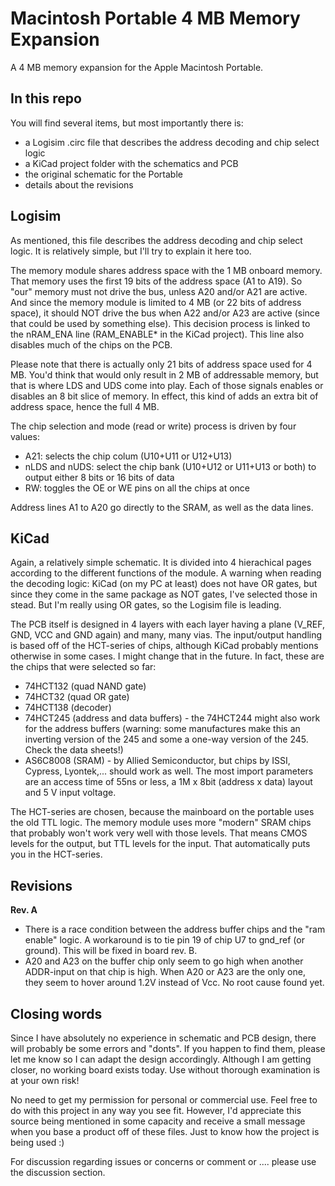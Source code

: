 # Macintosh Portable 4 MB Memory Expansion
A 4 MB memory expansion for the Apple Macintosh Portable.

## In this repo
You will find several items, but most importantly there is:
* a Logisim .circ file that describes the address decoding and chip select logic
* a KiCad project folder with the schematics and PCB
* the original schematic for the Portable
* details about the revisions

## Logisim
As mentioned, this file describes the address decoding and chip select logic. It is relatively simple, but I'll try to explain it here too.

The memory module shares address space with the 1 MB onboard memory. That memory uses the first 19 bits of the address space (A1 to A19). So "our" memory must not drive the bus, unless A20 and/or A21 are active. And since the memory module is limited to 4 MB (or 22 bits of address space), it should NOT drive the bus when A22 and/or A23 are active (since that could be used by something else). This decision process is linked to the nRAM_ENA line (RAM_ENABLE* in the KiCad project). This line also disables much of the chips on the PCB.

Please note that there is actually only 21 bits of address space used for 4 MB. You'd think that would only result in 2 MB of addressable memory, but that is where LDS and UDS come into play. Each of those signals enables or disables an 8 bit slice of memory. In effect, this kind of adds an extra bit of address space, hence the full 4 MB.

The chip selection and mode (read or write) process is driven by four values:
* A21: selects the chip colum (U10+U11 or U12+U13)
* nLDS and nUDS: select the chip bank (U10+U12 or U11+U13 or both) to output either 8 bits or 16 bits of data
* RW: toggles the OE or WE pins on all the chips at once

Address lines A1 to A20 go directly to the SRAM, as well as the data lines.

## KiCad
Again, a relatively simple schematic. It is divided into 4 hierachical pages according to the different functions of the module. A warning when reading the decoding logic: KiCad (on my PC at least) does not have OR gates, but since they come in the same package as NOT gates, I've selected those in stead. But I'm really using OR gates, so the Logisim file is leading.

The PCB itself is designed in 4 layers with each layer having a plane (V_REF, GND, VCC and GND again) and many, many vias. The input/output handling is based off of the HCT-series of chips, although KiCad probably mentions otherwise in some cases. I might change that in the future. In fact, these are the chips that were selected so far:
* 74HCT132 (quad NAND gate)
* 74HCT32 (quad OR gate)
* 74HCT138 (decoder)
* 74HCT245 (address and data buffers) - the 74HCT244 might also work for the address buffers (warning: some manufactures make this an inverting version of the 245 and some a one-way version of the 245. Check the data sheets!)
* AS6C8008 (SRAM) - by Allied Semiconductor, but chips by ISSI, Cypress, Lyontek,... should work as well. The most import parameters are an access time of 55ns or less, a 1M x 8bit (address x data) layout and 5 V input voltage.

The HCT-series are chosen, because the mainboard on the portable uses the old TTL logic. The memory module uses more "modern" SRAM chips that probably won't work very well with those levels. That means CMOS levels for the output, but TTL levels for the input. That automatically puts you in the HCT-series.

## Revisions
__Rev. A__
* There is a race condition between the address buffer chips and the "ram enable" logic. A workaround is to tie pin 19 of chip U7 to gnd_ref (or ground). This will be fixed in board rev. B.
* A20 and A23 on the buffer chip only seem to go high when another ADDR-input on that chip is high. When A20 or A23 are the only one, they seem to hover around 1.2V instead of Vcc. No root cause found yet.

## Closing words
Since I have absolutely no experience in schematic and PCB design, there will probably be some errors and "donts". If you happen to find them, please let me know so I can adapt the design accordingly. Although I am getting closer, no working board exists today. Use without thorough examination is at your own risk!

No need to get my permission for personal or commercial use. Feel free to do with this project in any way you see fit. However, I'd appreciate this source being mentioned in some capacity and receive a small message when you base a product off of these files. Just to know how the project is being used :)

For discussion regarding issues or concerns or comment or .... please use the discussion section.
